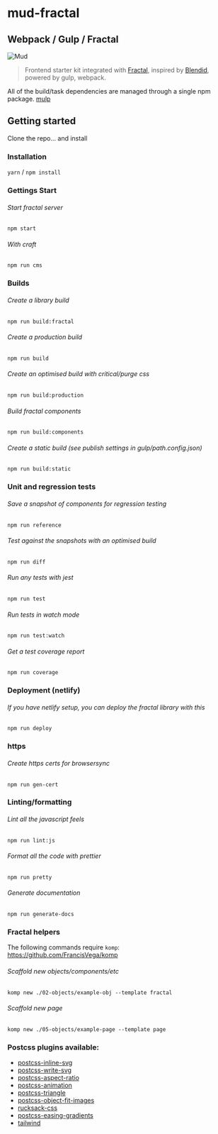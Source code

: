 # mud-fractal

## Webpack / Gulp / Fractal

![Mud](https://ournameismud.co.uk/android-chrome-192x192.png)

> Frontend starter kit integrated with [Fractal](http://fractal.build/), inspired by [Blendid](https://github.com/vigetlabs/blendid), powered by gulp, webpack.

All of the build/task dependencies are managed through a single npm package. [mulp](https://github.com/ournameismud/mulp)

## Getting started

Clone the repo… and install

### Installation

`yarn` / `npm install`

### Gettings Start

######  Start fractal server

`npm start`

###### With craft

`npm run cms`

### Builds

###### Create a library build

`npm run build:fractal`

###### Create a production build

`npm run build`

###### Create an optimised build with critical/purge css

`npm run build:production`

###### Build fractal components

`npm run build:components`

###### Create a static build (see publish settings in gulp/path.config.json)

`npm run build:static`

### Unit and regression tests

###### Save a snapshot of components for regression testing

`npm run reference`

######  Test against the snapshots with an optimised build

`npm run diff`

###### Run any tests with jest

`npm run test`

###### Run tests in watch mode

`npm run test:watch`

###### Get a test coverage report

`npm run coverage`

### Deployment (netlify)

###### If you have netlify setup, you can deploy the fractal library with this

`npm run deploy`

### https

###### Create https certs for browsersync

`npm run gen-cert`

### Linting/formatting

###### Lint all the javascript feels

`npm run lint:js`

###### Format all the code with prettier

`npm run pretty`

###### Generate documentation

`npm run generate-docs`

### Fractal helpers

The following commands require `komp`: https://github.com/FrancisVega/komp

###### Scaffold new objects/components/etc

`komp new ./02-objects/example-obj --template fractal`

###### Scaffold new page

`komp new ./05-objects/example-page --template page`

### Postcss plugins available:

- [postcss-inline-svg](https://github.com/TrySound/postcss-inline-svg)
- [postcss-write-svg](https://github.com/jonathantneal/postcss-write-svg)
- [postcss-aspect-ratio](https://www.npmjs.com/package/postcss-aspect-ratio)
- [postcss-animation](https://www.npmjs.com/package/postcss-animation)
- [postcss-triangle](https://github.com/jedmao/postcss-triangle)
- [postcss-object-fit-images](https://github.com/ronik-design/postcss-object-fit-images)
- [rucksack-css](https://github.com/seaneking/rucksack)
- [postcss-easing-gradients](https://github.com/larsenwork/postcss-easing-gradients)
- [tailwind](https://tailwindcss.com/)
